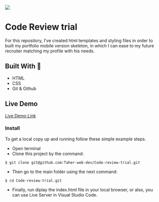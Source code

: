 ![](https://img.shields.io/badge/Microverse-blueviolet) 

# Code Review trial

For this repository, I've created html templates and styling files in order to built my portfolio mobile version skeleton, in which I can ease to my future recruiter matching my profile with his needs.


## Built With 🔨

- HTML
- CSS
- Git & Github

## Live Demo

[Live Demo Link](https://www.youtube.com/watch?v=V74l_zS1x8E&t=8s)

### Install

To get a local copy up and running follow these simple example steps.
- Open terminal
- Clone this project by the command: 

```
$ git clone git@github.com:Taher-web-dev/Code-review-trial.git
```

- Then go to the main folder using the next command:

```
$ cd Code-review-trial.git
```

- Finally, run diplay the index.html file in your local browser, or also, you can use Live Server in Visual Studio Code.
